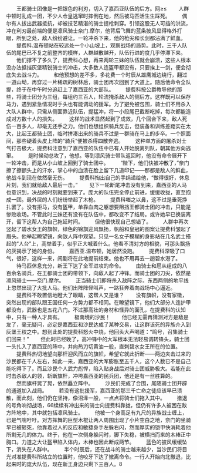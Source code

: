 　　王都骑士团像是一把银色的利刃，切入了嘉西亚队伍的后方。网≥≤
　　人群中顿时乱成一团，不少人仓皇逃窜时摔倒在地，然后被马匹活生生踩死。
　　偶尔有人拔出武器抵抗，却被技艺精湛的骑士提枪刺穿。引领这股无人可挡的洪流，冲在利刃最前端的便是凛风骑士奈门.摩尔，他背后飞舞的蓝条披风显得格外打眼，所到之处，敌人纷纷避让。一轮冲杀下来，他的枪尖和长剑都沾满了鲜血。
　　提费科.温布顿站在较远处一个小山坡上，观察战场的局势。此时，三千人队伍的尾巴已不复之前整齐的模样，人群越散越开，队伍行进的度几乎停滞下来。
　　他们撑不了多久了，提费科心想，再来两轮三妹的队伍就会崩溃，这些人根本没办法抵挡灰堡精锐骑士的冲击，大多数人连盔甲都没有，只要挨上一剑，便会彻底失去战斗力。
　　和他预想的差不多，多花费一个时辰从雄鹰城边绕行，翻过一道山坳，再穿过一片稀疏的树林后，骑士团再次回到了大道上。随后他命令全队提，终于在中午时分追赶上了嘉西亚的大部队。
　　提费科按公爵教导他的那些，将骑士团分为三组，每组约三百人，轮流掩杀敌人的侧后方。这样既可以保存马力，遇到紧急情况时手头也有能调动的援军。为了避免被包围，骑士们不用杀入大队人群中，只需从侧面靠近队伍，提猛冲，将一小段尾巴截断吃掉，每次都能造成对方数十人的损失。
　　这样的战术显然起到了成效，几个回合下来，敌人死伤一百多人，却毫无还手之力。他们也想组织骑兵反击，但装备和训练差距实在太大，比起王都骑士团，临时拼凑出来的骑兵不过是一群骑在马上的步卒。一个照面间，那些硬着头皮上阵的“骑兵”便被杀得四散奔逃。
　　这种单方面的屠杀对士气打击极大，提费科注意到了嘉西亚的队伍中已有人开始脱离列队，朝其他方向逃窜。
　　是时候动总攻了，他想。等到凛风骑士带队返回时，他没有命令展开下一轮冲击，而是从小山坡上回到了骑士团中。
　　“陛下，他们快被冲散了，”奈门擦了擦额头上的汗水，掌心中的血渍在脸上留下几道印记——那都是敌人的鲜血，他战斗到现在依然毫无伤。
　　提费科掏出自己的手绢递给他，“做得很好，休息片刻，我们就给敌人最后一击。”
　　见下一轮断尾冲击没有到来，嘉西亚的人马也意识到，决战的时刻就要到来了。庞大的队伍完全停止前进，缓缓收拢，直至抱成一团。最外层的人们纷纷举起了木枪。
　　提费科嗤之以鼻，这不过是垂死挣扎罢了。没有拒马，没有盔甲，单靠血肉之躯想要阻挡王都骑士团的冲击，只能是惨败收场。不管此时三妹还有没有在队伍中，都改变不了结局。或许她早已换装离开，留下这帮人为自己拖延时间。
　　但他很快现自己想错了。
　　人群中再次竖起了碧水女王的旗帜，绿色的锦旗迎风飘扬，帆船和皇冠的图案让提费科皱起了眉头。他举起瞭望镜，向敌人阵中观望。只见一名女子模糊的身影站在几名武士搭起的“人台”上，高举着手，似乎正大喊着什么。他看不清对方的相貌，可那头飘扬的灰揭示了她的身份。
　　嘉西亚.温布顿，她居然没跑。
　　提费科深吸了口气，很好，这样一来，闹剧将在此地提前结束。他也不用再去一趟碧水港了。
　　待马匹休息充分，新王下达了全军进攻的命令。
　　由骑士和扈从组成的八百余名骑兵，在王都骑士团的带领下，向敌人起了冲锋。而骑士团的刀尖，依然是凛风骑士——奈门.摩尔。
　　正当骑士们即将杀入敌阵之际，东西两侧的地平线上忽然出现了大批人马。他们出阵阵怪叫声，一路狂奔着向战场中心逼近。
　　提费科不敢置信地瞪大了眼睛，这帮人又是谁？
　　没有旗帜，没有家徽，突然出现的部队跟王国任何一方势力都不相同。在瞭望镜下，他们大部分人连护甲都没有，武器也是五花八门。不过那高壮的身材和怪异的面孔，在提费科的认知中，只有一种人才具有。
　　极南境的沙民！
　　他已经无需再猜测对方是敌是友了，毫无疑问，必定是嘉西亚和沙民达成了某种交易，让这群该死的异族介入到灰堡王权之中。想到此处的提费科怒火中烧，他回头大声喝道：“鸣号，召集骑士们回来！”
　　但此时已经晚了，高冲锋中的大军根本无法轻易调转锋头，骑士团一头扎入了嘉西亚的阵中，并向热刀切黄油一般，直刺碧水女王所在的位置。
　　提费科热切地望向那杆迎风而立的旗帜，希望它就此折断——两边夹击过来的沙民都在千人左右，如此一来，嘉西亚的大军膨胀至五千人，这个人数已不是自己能吃得下了。而且沙民个人武力彪悍，陷入贴身战后对骑士团威胁极大。若能在此时击杀敌人的领，斩断旗杆，冲垮嘉西亚的民兵团，他还是有一丝胜算的。
　　然而旗杆晃了晃，依然矗立阵中。
　　沙民们完成了合围，尾随骑士团开辟的通道加入战局。
　　若没有这批援军，嘉西亚的那三千亡命之徒应该早已溃散，而此刻，他们仍在坚持，像沼泽一般，一点点将骑士们拖入其中。
　　撤退的号角响彻战场，66续续有冲出来的骑士向提费科靠拢，但仍有许多人被困在敌方阵地中，其中就包括凛风骑士。
　　他被一个身高足有九尺的异族战士缠上，已是气喘吁吁。对方挥舞的巨型木棍让两人周围出现了小片空白之地，奈门的坐骑早已被砸死，他靠着过人的反应和敏捷身手左躲右闪，然而厚实的铠甲快消耗着他所剩无几的体力。终于，他在一次侧身躲闪时，脚下失稳，被横扫而来的木棒正中胸口。力道之大让盔甲陷入体内，木棒也因此断成两节。
　　蓝色的披风缓缓坠下，消失在人群中。
　　半个时辰后，还在战斗的骑士越来越少，当沙民们将目光对准提费科所站立的位置时，他咬牙下达了撤离命令。一行人开始向北撤退，比起来时的庞大队伍，现在新王身边只剩下三百人。8
　　